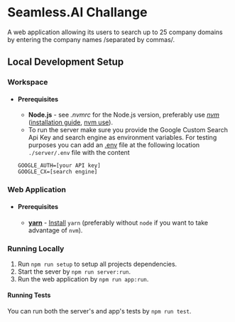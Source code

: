 # Seamless.AI Challange

A web application allowing its users to search up to 25 company domains by entering the company names /separated by commas/.

## **Local Development Setup**

### **Workspace**
* #### Prerequisites
    * **Node.js** - see *.nvmrc* for the Node.js version, preferably use [*nvm*](https://github.com/creationix/nvm) ([installation guide](https://github.com/creationix/nvm#installation), [nvm use](https://github.com/creationix/nvm#nvmrc)).
    * To run the server make sure you provide the Google Custom Search Api Key and search engine as environment variables. For testing purposes you can add an [.env](https://www.npmjs.com/package/dotenv) file at the following location `./server/.env` file with the content 
    ```
    GOOGLE_AUTH=[your API key]
    GOOGLE_CX=[search engine]
    ```

### **Web Application**
* #### Prerequisites 
    * [**yarn**](https://yarnpkg.com/en/) - [Install](https://yarnpkg.com/en/docs/install#mac-tab) `yarn` (preferably without `node` if you want to take advantage of `nvm`).

### **Running Locally**
1. Run `npm run setup` to setup all projects dependencies.
2. Start the sever by `npm run server:run`.
3. Run the web application by `npm run app:run`.

#### **Running Tests**
You can run both the server's and app's tests by `npm run test`.
